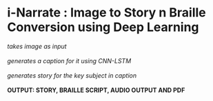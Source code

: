 # i-Narrate : Image to Story n Braille Conversion using Deep Learning </br>
_takes image as input_ </br></br>
_generates a caption for it using CNN-LSTM_ </br></br>
_generates story for the key subject in caption_ </br></br>
__OUTPUT: STORY, BRAILLE SCRIPT, AUDIO OUTPUT AND PDF__ </br></br>
